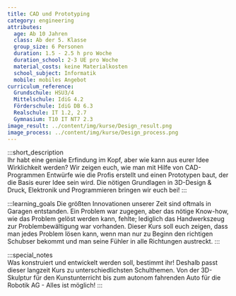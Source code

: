 ```yaml
---
title: CAD und Prototyping
category: engineering
attributes:
  age: Ab 10 Jahren
  class: Ab der 5. Klasse
  group_size: 6 Personen
  duration: 1.5 - 2.5 h pro Woche
  duration_school: 2-3 UE pro Woche
  material_costs: keine Materialkosten
  school_subject: Informatik
  mobile: mobiles Angebot
curriculum_reference:
  Grundschule: HSU3/4  
  Mittelschule: IdiG 4.2
  Förderschule: IdiG DB 6.3   
  Realschule: IT 1.2, 2.7
  Gymnasium: T10 IT NT7 2.3
image_result: ../content/img/kurse/Design_result.png
image_process: ../content/img/kurse/Design_process.png
---
```

:::short_description  
Ihr habt eine geniale Erfindung im Kopf, aber wie kann aus eurer Idee Wirklichkeit werden? Wir zeigen euch, wie man mit Hilfe von CAD-Programmen Entwürfe wie die Profis erstellt und einen Prototypen baut, der die Basis eurer Idee sein wird. Die nötigen Grundlagen in 3D-Design & Druck, Elektronik und Programmieren bringen wir euch bei!
:::

:::learning_goals
Die größten Innovationen unserer Zeit sind oftmals in Garagen entstanden. Ein Problem war zugegen, aber das nötige Know-how, wie das Problem gelöst werden kann, fehlte; lediglich das Handwerkszeug zur Problembewältigung war vorhanden. Dieser Kurs soll euch zeigen, dass man jedes Problem lösen kann, wenn man nur zu Beginn den richtigen Schubser bekommt und man seine Fühler in alle Richtungen austreckt.
:::

:::special_notes  
Was konstruiert und entwickelt werden soll, bestimmt ihr! Deshalb passt dieser langzeit Kurs zu unterschiedlichsten Schulthemen. Von der 3D-Skulptur für den Kunstunterricht bis zum autonom fahrenden Auto für die Robotik AG -  Alles ist möglich!
:::
